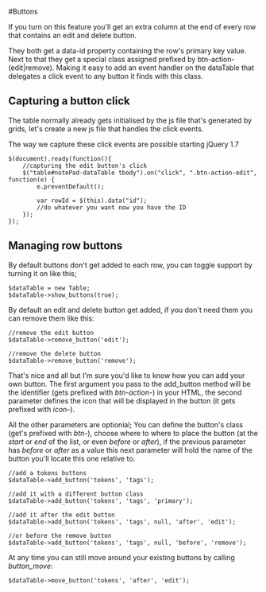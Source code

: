 #Buttons

If you turn on this feature you'll get an extra column at the end of every row that contains an edit and delete button.

They both get a data-id property containing the row's primary key value. Next to that they get a special class assigned prefixed by btn-action-(edit|remove). Making it easy to add an event handler on the dataTable that delegates a click event to any button it finds with this class.

## Capturing a button click
The table normally already gets initialised by the js file that's generated by grids, let's create a new js file that handles the click events.

The way we capture these click events are possible starting jQuery 1.7

	$(document).ready(function(){
		//capturing the edit button's click
		$("table#notePad-dataTable tbody").on("click", ".btn-action-edit", function(e) {
			e.preventDefault();
			
			var rowId = $(this).data("id");
			//do whatever you want now you have the ID
		});
	});


## Managing row buttons

By default buttons don't get added to each row, you can toggle support by turning it on like this;

	$dataTable = new Table;
	$dataTable->show_buttons(true);


By default an edit and delete button get added, if you don't need them you can remove them like this:

	//remove the edit button
	$dataTable->remove_button('edit');
	
	//remove the delete button
	$dataTable->remove_button('remove');


That's nice and all but I'm sure you'd like to know how you can add your own button.
The first argument you pass to the add_button method will be the identifier (gets prefixed with *btn-action-*) in your HTML,
the second parameter defines the icon that will be displayed in the button (it gets prefixed with *icon-*).

All the other parameters are optionial; You can define the button's class (get's prefixed with *btn-*), choose where to where to place the button (at the *start* or *end* of the list, or even *before* or *after*), if the previous parameter has *before* or *after* as a value this next parameter will hold the name of the button you'll locate this one relative to.

	//add a tokens buttons
	$dataTable->add_button('tokens', 'tags');
	
	//add it with a different button class
	$dataTable->add_button('tokens', 'tags', 'primary');
	
	//add it after the edit button
	$dataTable->add_button('tokens', 'tags', null, 'after', 'edit');
	
	//or before the remove button
	$dataTable->add_button('tokens', 'tags', null, 'before', 'remove');


At any time you can still move around your existing buttons by calling *button_move*:

	$dataTable->move_button('tokens', 'after', 'edit');

